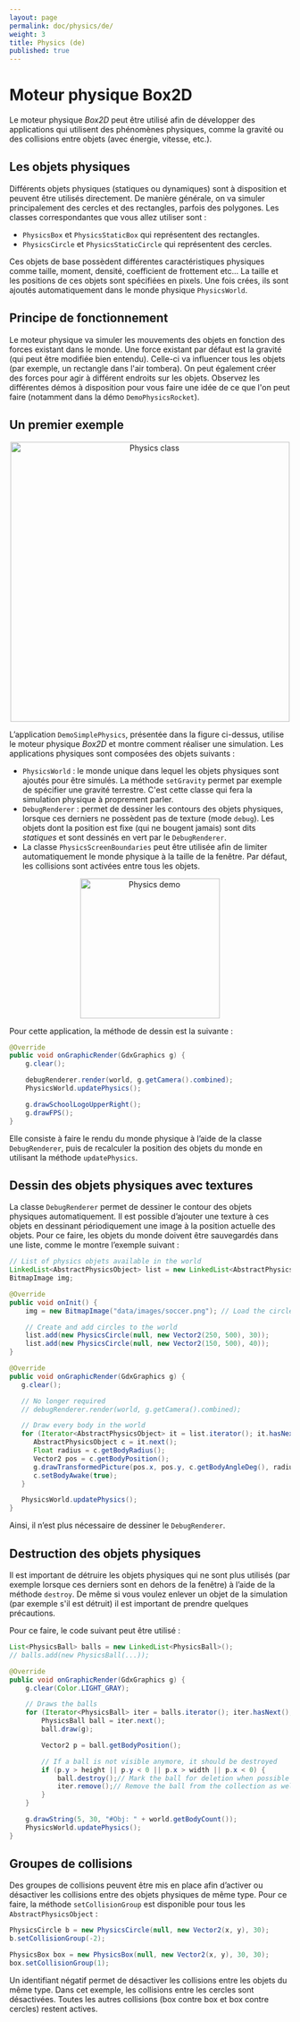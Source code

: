 ```yaml
---
layout: page
permalink: doc/physics/de/
weight: 3
title: Physics (de)
published: true
---
```


# Moteur physique Box2D

Le moteur physique *Box2D* peut être utilisé afin de développer des applications qui utilisent des phénomènes physiques, comme la gravité ou des collisions entre objets (avec énergie, vitesse, etc.).

## Les objets physiques

Différents objets physiques (statiques ou dynamiques) sont à disposition et peuvent être utilisés directement. De manière générale, on va simuler principalement des cercles et des rectangles, parfois des polygones. Les classes correspondantes que vous allez utiliser sont :

* `PhysicsBox` et `PhysicsStaticBox` qui représentent des rectangles. 
* `PhysicsCircle` et `PhysicsStaticCircle` qui représentent des cercles.

Ces objets de base possèdent différentes caractéristiques physiques comme taille, moment, densité, coefficient de frottement etc... La taille et les positions de ces objets sont spécifiées en pixels. Une fois crées, ils sont ajoutés automatiquement dans le monde physique `PhysicsWorld`.

## Principe de fonctionnement
Le moteur physique va simuler les mouvements des objets en fonction des forces existant dans le monde. Une force existant par défaut est la gravité (qui peut être modifiée bien entendu). Celle-ci va influencer tous les objets (par exemple, un rectangle dans l'air tombera). On peut également créer des forces pour agir à différent endroits sur les objets. Observez les différentes démos à disposition pour vous faire une idée de ce que l'on peut faire (notamment dans la démo `DemoPhysicsRocket`). 

## Un premier exemple
<center>
    <img alt="Physics class" src="{{site.url}}images/doc/class-physics.png" width="500">
</center>

L’application `DemoSimplePhysics`, présentée dans la figure ci-dessus, utilise le moteur physique *Box2D* et montre comment réaliser une simulation. Les applications physiques sont composées des objets suivants :

* `PhysicsWorld` : le monde unique dans lequel les objets physiques sont ajoutés pour être simulés. La méthode `setGravity` permet par exemple de spécifier une gravité terrestre. C'est cette classe qui fera la simulation physique à proprement parler.
* `DebugRenderer` : permet de dessiner les contours des objets physiques, lorsque ces derniers ne possèdent pas de texture (mode `debug`). Les objets dont la position est fixe (qui ne bougent jamais) sont dits *statiques* et sont dessinés en vert par le `DebugRenderer`.
* La classe `PhysicsScreenBoundaries` peut être utilisée afin de limiter automatiquement le monde physique à la taille de la fenêtre. Par défaut, les collisions sont activées entre tous les objets.

<center>
    <img alt="Physics demo" src="{{site.url}}images/doc/physics.png" width="250">
</center>

Pour cette application, la méthode de dessin est la suivante :

```java
@Override
public void onGraphicRender(GdxGraphics g) {
    g.clear();

    debugRenderer.render(world, g.getCamera().combined);
    PhysicsWorld.updatePhysics();

    g.drawSchoolLogoUpperRight();
    g.drawFPS();
}
```

Elle consiste à faire le rendu du monde physique à l’aide de la classe `DebugRenderer`, puis de recalculer la position des objets du monde en utilisant la méthode `updatePhysics`.

## Dessin des objets physiques avec textures
La classe `DebugRenderer` permet de dessiner le contour des objets physiques automatiquement. Il est possible d’ajouter une texture à ces objets en dessinant périodiquement une image à la position actuelle des objets. Pour ce faire, les objets du monde doivent être sauvegardés dans une liste, comme le montre l’exemple suivant :

```java
// List of physics objets available in the world
LinkedList<AbstractPhysicsObject> list = new LinkedList<AbstractPhysicsObject>();
BitmapImage img;

@Override
public void onInit() {
    img = new BitmapImage("data/images/soccer.png"); // Load the circle texture

    // Create and add circles to the world
    list.add(new PhysicsCircle(null, new Vector2(250, 500), 30));
    list.add(new PhysicsCircle(null, new Vector2(150, 500), 40));
}

@Override
public void onGraphicRender(GdxGraphics g) {
   g.clear();

   // No longer required
   // debugRenderer.render(world, g.getCamera().combined);

   // Draw every body in the world
   for (Iterator<AbstractPhysicsObject> it = list.iterator(); it.hasNext(); ) {
      AbstractPhysicsObject c = it.next();
      Float radius = c.getBodyRadius();
      Vector2 pos = c.getBodyPosition();
      g.drawTransformedPicture(pos.x, pos.y, c.getBodyAngleDeg(), radius, radius, img);
      c.setBodyAwake(true);
   }

   PhysicsWorld.updatePhysics();
}
```

Ainsi, il n’est plus nécessaire de dessiner le `DebugRenderer`.

## Destruction des objets physiques
Il est important de détruire les objets physiques qui ne sont plus utilisés (par exemple 
lorsque ces derniers sont en dehors de la fenêtre) à l’aide de la méthode `destroy`. De même si vous voulez enlever un objet de la simulation (par exemple s'il est détruit) il est important de prendre quelques précautions.

Pour ce faire, le code suivant peut être utilisé :

```java
List<PhysicsBall> balls = new LinkedList<PhysicsBall>();
// balls.add(new PhysicsBall(...));

@Override
public void onGraphicRender(GdxGraphics g) {
    g.clear(Color.LIGHT_GRAY);

    // Draws the balls
    for (Iterator<PhysicsBall> iter = balls.iterator(); iter.hasNext(); ) {
        PhysicsBall ball = iter.next();
        ball.draw(g);

        Vector2 p = ball.getBodyPosition();

        // If a ball is not visible anymore, it should be destroyed
        if (p.y > height || p.y < 0 || p.x > width || p.x < 0) {
            ball.destroy();// Mark the ball for deletion when possible
            iter.remove();// Remove the ball from the collection as well
        }
    }

    g.drawString(5, 30, "#Obj: " + world.getBodyCount());
    PhysicsWorld.updatePhysics();
}
```

## Groupes de collisions
Des groupes de collisions peuvent être mis en place afin d’activer ou désactiver les collisions entre des objets physiques de même type. Pour ce faire, la méthode `setCollisionGroup` est disponible pour tous les `AbstractPhysicsObject` :

```java
PhysicsCircle b = new PhysicsCircle(null, new Vector2(x, y), 30);
b.setCollisionGroup(-2);

PhysicsBox box = new PhysicsBox(null, new Vector2(x, y), 30, 30);
box.setCollisionGroup(1);
```

Un identifiant négatif permet de désactiver les collisions entre les objets du même type. Dans cet exemple, les collisions entre les cercles sont désactivées. Toutes les autres collisions (box contre box et box contre cercles) restent actives.
